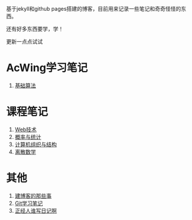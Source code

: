 基于jekyll和github pages搭建的博客，目前用来记录一些笔记和奇奇怪怪的东西。

还有好多东西要学，学！

更新一点点试试

# AcWing学习笔记

 1. [基础算法](_posts/acwing/基础算法/2022-11-04-基础算法汇总.md)


# 课程笔记

1. [Web技术](_posts/课程/2022-10-31-Web技术.md)
2. [概率与统计](_posts/课程/2022-10-31-概率与统计.md)
3. [计算机组织与结构](_posts/课程/2022-10-31-计算机组织与结构.md)
4. [离散数学](_posts/课程/2022-11-08-离散数学.md)



# 其他

1. [建博客的那些事](_posts/others/2022-10-31-建博客的那些事.md)
2. [Git学习笔记](_posts/others/2022-11-04-Git学习笔记.md)
3. [正经人谁写日记啊](_posts/others/dariy/2022-11-04-正经人谁写日记啊.md)
<!--stackedit_data:
eyJoaXN0b3J5IjpbODc3NDQyNTc2XX0=
-->